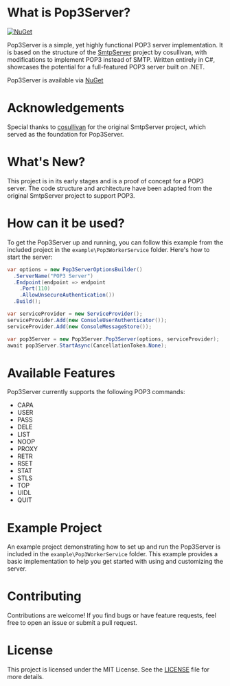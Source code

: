 # What is Pop3Server?

[![NuGet](https://img.shields.io/nuget/v/Lakerfield.Pop3Server.svg)](https://www.nuget.org/packages/Lakerfield.Pop3Server/)

Pop3Server is a simple, yet highly functional POP3 server implementation. 
It is based on the structure of the [SmtpServer](https://github.com/cosullivan/SmtpServer) project by cosullivan, with modifications to implement POP3 instead of SMTP. 
Written entirely in C#, showcases the potential for a full-featured POP3 server built on .NET.

Pop3Server is available via [NuGet](https://www.nuget.org/packages/Lakerfield.Pop3Server/)

# Acknowledgements

Special thanks to [cosullivan](https://github.com/cosullivan) for the original SmtpServer project, which served as the foundation for Pop3Server.

# What's New?

This project is in its early stages and is a proof of concept for a POP3 server. The code structure and architecture have been adapted from the original SmtpServer project to support POP3.

# How can it be used?

To get the Pop3Server up and running, you can follow this example from the included project in the `example\Pop3WorkerService` folder. Here's how to start the server:

```cs
var options = new Pop3ServerOptionsBuilder()
  .ServerName("POP3 Server")
  .Endpoint(endpoint => endpoint
    .Port(110)
    .AllowUnsecureAuthentication())
  .Build();

var serviceProvider = new ServiceProvider();
serviceProvider.Add(new ConsoleUserAuthenticator());
serviceProvider.Add(new ConsoleMessageStore());

var pop3Server = new Pop3Server.Pop3Server(options, serviceProvider);
await pop3Server.StartAsync(CancellationToken.None);
```

# Available Features

Pop3Server currently supports the following POP3 commands:

- CAPA
- USER
- PASS
- DELE
- LIST
- NOOP
- PROXY
- RETR 
- RSET
- STAT
- STLS
- TOP
- UIDL
- QUIT

# Example Project

An example project demonstrating how to set up and run the Pop3Server is included in the `example\Pop3WorkerService` folder. This example provides a basic implementation to help you get started with using and customizing the server.

# Contributing

Contributions are welcome! If you find bugs or have feature requests, feel free to open an issue or submit a pull request.

# License

This project is licensed under the MIT License. See the [LICENSE](LICENSE) file for more details.
